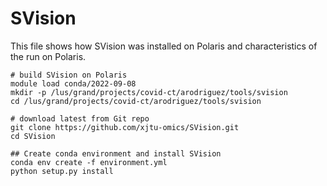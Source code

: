 # SVision

This file shows how SVision was installed on Polaris and characteristics of the run on Polaris.

```
# build SVision on Polaris
module load conda/2022-09-08
mkdir -p /lus/grand/projects/covid-ct/arodriguez/tools/svision
cd /lus/grand/projects/covid-ct/arodriguez/tools/svision

# download latest from Git repo
git clone https://github.com/xjtu-omics/SVision.git
cd SVision

## Create conda environment and install SVision 
conda env create -f environment.yml
python setup.py install

```
